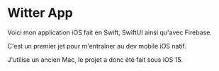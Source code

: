 # Witter App

Voici mon application iOS fait en Swift, SwiftUI ainsi qu'avec Firebase.

C'est un premier jet pour m'entraîner au dev mobile iOS natif.

J'utilise un ancien Mac, le projet a donc été fait sous iOS 15.
